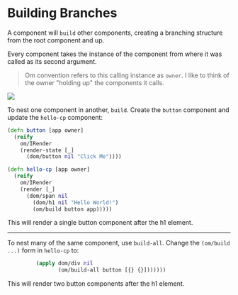 # Building Branches

A component will `build` other components, creating a branching
structure from the root component and up.

Every component takes the instance of the component from where it 
was called as its second argument. 

> Om convention refers to this calling instance as `owner`.
> I like to think of the owner "holding up" the components it calls.

![](http://www.landscapemodeling.org/html/ch3/images/small/sm3.31d.png)


To nest one component in another, `build`. 
Create the `button` component and update the `hello-cp` component:

```clojure
(defn button [app owner]
  (reify
    om/IRender
    (render-state [_]
      (dom/button nil "Click Me"))))

(defn hello-cp [app owner]
  (reify
    om/IRender
    (render [_]
      (dom/span nil
        (dom/h1 nil "Hello World!")
        (om/build button app)))))
```

This will render a single button component after the h1 element.

---

To nest many of the same component, use `build-all`. 
Change the `(om/build ...)` form in `hello-cp` to:

```clojure
         (apply dom/div nil
                (om/build-all button [{} {}]))))))
```

This will render two button components after the h1 element.

